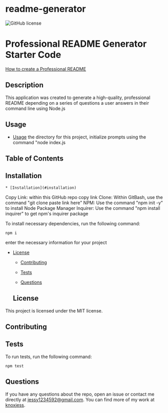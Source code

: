 # readme-generator
  ![GitHub license](https://img.shields.io/badge/license-MIT-blue.svg)
# Professional README Generator Starter Code

[How to create a Professional README](https://coding-boot-camp.github.io/full-stack/github/professional-readme-guide)

  ## Description
  
  This application was created to generate a high-quality, professional README depending on a series of questions a user answers in their command line using Node.js

 ## Usage
  * [Usage](#usage)
 the directory for this project, initialize prompts using the command "node index.js
  
  
  ## Table of Contents 
  
  ## Installation
  
    * [Installation](#installation)
Copy Link: within this GitHub repo copy link
Clone: Within GitBash, use the command "git clone paste link here"
NPM: Use the command "npm init -y" to install Node Package Manager
Inquirer: Use the command "npm install inquirer" to get npm's inquirer package

  To install necessary dependencies, run the following command:
  
  ```
  npm i
  ```
  


 enter the necessary information for your project
* [License](#license)

  * [Contributing](#contributing)
  
  * [Tests](#tests)
  
  * [Questions](#questions)
  

  ## License

This project is licensed under the MIT license.
    
  ## Contributing
  
  
  
  ## Tests
  
  To run tests, run the following command:
  
  ```
  npm test
  ```
  
  ## Questions
  
  If you have any questions about the repo, open an issue or contact me directly at jessy1234592@gmail.com. You can find more of my work at [knoxjess](https://github.com/knoxjess/).
  

